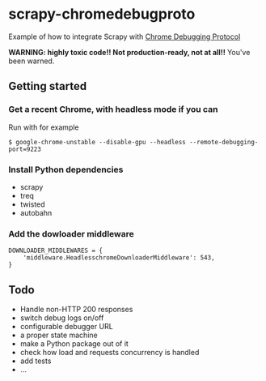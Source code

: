 # scrapy-chromedebugproto

Example of how to integrate Scrapy with [Chrome Debugging Protocol](https://chromedevtools.github.io/debugger-protocol-viewer/)

**WARNING: highly toxic code!! Not production-ready, not at all!!**
You've been warned.

## Getting started

### Get a recent Chrome, with headless mode if you can

Run with for example

```
$ google-chrome-unstable --disable-gpu --headless --remote-debugging-port=9223
```

### Install Python dependencies

- scrapy
- treq
- twisted
- autobahn

### Add the dowloader middleware

```
DOWNLOADER_MIDDLEWARES = {
    'middleware.HeadlesschromeDownloaderMiddleware': 543,
}
```

## Todo

- Handle non-HTTP 200 responses
- switch debug logs on/off
- configurable debugger URL
- a proper state machine
- make a Python package out of it
- check how load and requests concurrency is handled
- add tests
- ...
